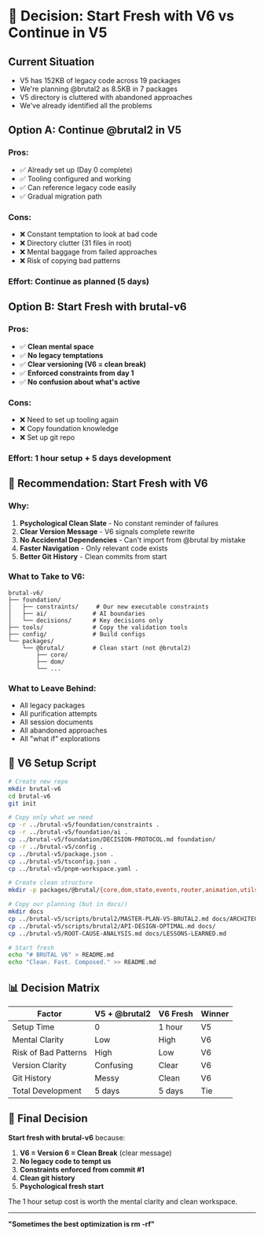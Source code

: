 # 🤔 Decision: Start Fresh with V6 vs Continue in V5

## Current Situation
- V5 has 152KB of legacy code across 19 packages
- We're planning @brutal2 as 8.5KB in 7 packages
- V5 directory is cluttered with abandoned approaches
- We've already identified all the problems

## Option A: Continue @brutal2 in V5
### Pros:
- ✅ Already set up (Day 0 complete)
- ✅ Tooling configured and working
- ✅ Can reference legacy code easily
- ✅ Gradual migration path

### Cons:
- ❌ Constant temptation to look at bad code
- ❌ Directory clutter (31 files in root)
- ❌ Mental baggage from failed approaches
- ❌ Risk of copying bad patterns

### Effort: Continue as planned (5 days)

## Option B: Start Fresh with brutal-v6
### Pros:
- ✅ **Clean mental space**
- ✅ **No legacy temptations**
- ✅ **Clear versioning (V6 = clean break)**
- ✅ **Enforced constraints from day 1**
- ✅ **No confusion about what's active**

### Cons:
- ❌ Need to set up tooling again
- ❌ Copy foundation knowledge
- ❌ Set up git repo

### Effort: 1 hour setup + 5 days development

## 🎯 Recommendation: Start Fresh with V6

### Why:
1. **Psychological Clean Slate** - No constant reminder of failures
2. **Clear Version Message** - V6 signals complete rewrite
3. **No Accidental Dependencies** - Can't import from @brutal by mistake
4. **Faster Navigation** - Only relevant code exists
5. **Better Git History** - Clean commits from start

### What to Take to V6:
```
brutal-v6/
├── foundation/
│   ├── constraints/     # Our new executable constraints
│   ├── ai/             # AI boundaries
│   └── decisions/      # Key decisions only
├── tools/              # Copy the validation tools
├── config/             # Build configs
└── packages/
    └── @brutal/        # Clean start (not @brutal2)
        ├── core/
        ├── dom/
        └── ...
```

### What to Leave Behind:
- All legacy packages
- All purification attempts
- All session documents
- All abandoned approaches
- All "what if" explorations

## 🚀 V6 Setup Script

```bash
# Create new repo
mkdir brutal-v6
cd brutal-v6
git init

# Copy only what we need
cp -r ../brutal-v5/foundation/constraints .
cp -r ../brutal-v5/foundation/ai .
cp ../brutal-v5/foundation/DECISION-PROTOCOL.md foundation/
cp -r ../brutal-v5/config .
cp ../brutal-v5/package.json .
cp ../brutal-v5/tsconfig.json .
cp ../brutal-v5/pnpm-workspace.yaml .

# Create clean structure
mkdir -p packages/@brutal/{core,dom,state,events,router,animation,utils}

# Copy our planning (but in docs/)
mkdir docs
cp ../brutal-v5/scripts/brutal2/MASTER-PLAN-V5-BRUTAL2.md docs/ARCHITECTURE.md
cp ../brutal-v5/scripts/brutal2/API-DESIGN-OPTIMAL.md docs/
cp ../brutal-v5/ROOT-CAUSE-ANALYSIS.md docs/LESSONS-LEARNED.md

# Start fresh
echo "# BRUTAL V6" > README.md
echo "Clean. Fast. Composed." >> README.md
```

## 📊 Decision Matrix

| Factor | V5 + @brutal2 | V6 Fresh | Winner |
|--------|---------------|----------|---------|
| Setup Time | 0 | 1 hour | V5 |
| Mental Clarity | Low | High | V6 |
| Risk of Bad Patterns | High | Low | V6 |
| Version Clarity | Confusing | Clear | V6 |
| Git History | Messy | Clean | V6 |
| Total Development | 5 days | 5 days | Tie |

## 🎯 Final Decision

**Start fresh with brutal-v6** because:

1. **V6 = Version 6 = Clean Break** (clear message)
2. **No legacy code to tempt us**
3. **Constraints enforced from commit #1**
4. **Clean git history**
5. **Psychological fresh start**

The 1 hour setup cost is worth the mental clarity and clean workspace.

---

**"Sometimes the best optimization is rm -rf"**